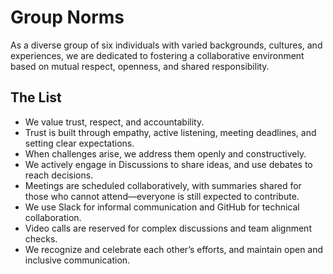 # Group Norms 

<!-- group norms summary -->
As a diverse group of six individuals with varied backgrounds, cultures, and experiences, we are dedicated to fostering a collaborative environment based on mutual respect, openness, and shared responsibility.
## The List
<!-- group norms list -->

- We value trust, respect, and accountability.
- Trust is built through empathy, active listening, meeting deadlines, and setting clear expectations.
- When challenges arise, we address them openly and constructively.
- We actively engage in Discussions to share ideas, and use debates to reach decisions.
- Meetings are scheduled collaboratively, with summaries shared for those who cannot attend—everyone is still expected to contribute.
- We use Slack for informal communication and GitHub for technical collaboration.
- Video calls are reserved for complex discussions and team alignment checks.
- We recognize and celebrate each other’s efforts, and maintain open and inclusive communication.
